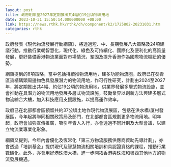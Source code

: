 ```yaml
---
layout: post
title: 政府明年至2027年定期推出共4幅約19公頃物流用地
date: 2023-10-31 15:50:14.000000000 +08:00
link: https://news.rthk.hk/rthk/ch/component/k2/1725802-20231031.htm
categories: rthk
---
```


政府發表《現代物流發展行動綱領》，將透過短、中、長期發展八大策略及24項建議行動，推動行業朝智慧化，現代化、綠色及可持續化、國際化及便利化的高質量發展，更好裝備香港物流業面對市場情況，鞏固及提升香港作為國際物流樞紐的優勢。

綱領提到的8項策略，當中包括持續推物流用地，建多功能物流圈，政府已在葵青區貨櫃碼頭周邊物色具發展潛力的物流用地，作可行性研究，計劃由2024至2027年，將定期推出共4幅、約佔19公頃的物流用地，供業界發展多層式物流設施，並會推動在具潛力的物流用地發展多層式物流設施，鼓勵業界以創新方法興建多層式物流綜合大樓，加入科技應用支援設施，以提高運作效率。

政府已在北部都會區預留共約37公頃土地作現代物流展區，包括在洪水橋/厦村發展區，今年起將聯同相關政策局及部門，在北部都會區規劃更多物流用地。明年起，政府會加強宣傳推廣，吸引年青人入行，亦會透過不同計劃及大型會議，以建立物流業專業化形象。

綱領又提到，今年內會優化及恆常化「第三方物流服務供應商資助先導計劃」，亦會透過「培訓基金」提供現代及智慧物流相關培訓和具認證資格的課程，推動行業數碼化。此外，亦會用好港珠澳大橋，進一步開拓香港與珠海和粵西其他地方的物流發展機遇。
